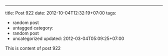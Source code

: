 ---
title: Post 922
date: 2012-10-04T12:32:19+07:00
tags:
  - random post
  - untagged
category:
  - random post
  - uncategorized
updated: 2012-03-04T05:09:25+07:00

This is content of post 922